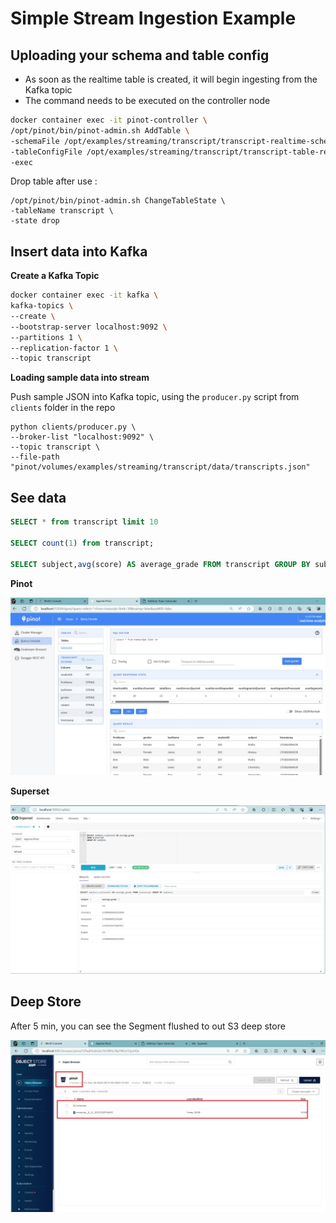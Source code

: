 # Simple Stream Ingestion Example

## Uploading your schema and table config

* As soon as the realtime table is created, it will begin ingesting from the Kafka topic
* The command needs to be executed on the controller node

```bash
docker container exec -it pinot-controller \
/opt/pinot/bin/pinot-admin.sh AddTable \
-schemaFile /opt/examples/streaming/transcript/transcript-realtime-schema.json \
-tableConfigFile /opt/examples/streaming/transcript/transcript-table-realtime.json \
-exec
```

Drop table after use :

```shell
/opt/pinot/bin/pinot-admin.sh ChangeTableState \
-tableName transcript \
-state drop 
```

## Insert data into Kafka

**Create a Kafka Topic**

```bash
docker container exec -it kafka \
kafka-topics \
--create \
--bootstrap-server localhost:9092 \
--partitions 1 \
--replication-factor 1 \
--topic transcript
```

**Loading sample data into stream**

Push sample JSON into Kafka topic, using the `producer.py` script from `clients` folder in the repo

```shell
python clients/producer.py \
--broker-list "localhost:9092" \
--topic transcript \
--file-path "pinot/volumes/examples/streaming/transcript/data/transcripts.json"
```

## See data

```sql
SELECT * from transcript limit 10

SELECT count(1) from transcript;

SELECT subject,avg(score) AS average_grade FROM transcript GROUP BY subject;
```

**Pinot**

![Pinot](../images/simple_streaming.jpg)

**Superset**

![Superset](../images/simple_streaming_superset.jpg)

## Deep Store

After 5 min, you can see the Segment flushed to out S3 deep store

![Deep Store](../images/simple_streaming_s3_deep_store.jpg)